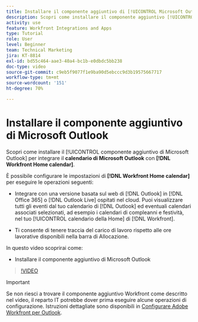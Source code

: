 ```yaml
---
title: Installare il componente aggiuntivo di [!UICONTROL Microsoft Outlook]
description: Scopri come installare il componente aggiuntivo [!UICONTROL Microsoft Outlook] per integrare il calendario di Microsoft Outlook con il calendario della Workfront Home.
activity: use
feature: Workfront Integrations and Apps
type: Tutorial
role: User
level: Beginner
team: Technical Marketing
jira: KT-8814
exl-id: bd55c464-aae3-40a4-bc1b-e0dbdc5bb238
doc-type: video
source-git-commit: c9eb5f9077f1e9ba90d5ebccc9d3b19575667717
workflow-type: tm+mt
source-wordcount: '151'
ht-degree: 70%

---
```


# Installare il componente aggiuntivo di Microsoft Outlook

Scopri come installare il [!UICONTROL componente aggiuntivo di Microsoft Outlook] per integrare il **calendario di Microsoft Outlook** con **[!DNL Workfront Home calendar]**.

È possibile configurare le impostazioni di **[!DNL Workfront Home calendar]** per eseguire le operazioni seguenti:

* Integrare con una versione basata sul web di [!DNL Outlook] in [!DNL Office 365] o [!DNL Outlook Live] ospitati nel cloud. Puoi visualizzare tutti gli eventi dal tuo calendario di [!DNL Outlook] ed eventuali calendari associati selezionati, ad esempio i calendari di compleanni e festività, nel tuo [!UICONTROL calendario della Home] di [!DNL Workfront].

* Ti consente di tenere traccia del carico di lavoro rispetto alle ore lavorative disponibili nella barra di Allocazione.


In questo video scoprirai come:

* Installare il componente aggiuntivo di Microsoft Outlook

>[!VIDEO](https://video.tv.adobe.com/v/335115/?quality=12&learn=on&enablevpops)

>[!IMPORTANT]
>
>Se non riesci a trovare il componente aggiuntivo Workfront come descritto nel video, il reparto IT potrebbe dover prima eseguire alcune operazioni di configurazione. Istruzioni dettagliate sono disponibili in [Configurare Adobe Workfront per Outlook](https://experienceleague.adobe.com/docs/workfront/using/adobe-workfront-integrations/workfront-for-outlook/set-up-workfront-for-outlook.html?lang=it).

